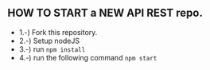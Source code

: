## HOW TO START a NEW API REST repo.

- 1.-) Fork this repository.
- 2.-) Setup nodeJS
- 3.-) run `npm install`
- 4.-) run the following command `npm start`
